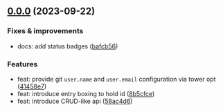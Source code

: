 ## [0.0.0](https://github.com/semrel-extra/tagtower/compare/undefined...v0.0.0) (2023-09-22)

### Fixes & improvements
* docs: add status badges ([bafcb56](https://github.com/semrel-extra/tagtower/commit/bafcb569a720984372f019d62e40d7d8b3f5954b))

### Features
* feat: provide git `user.name` and `user.email` configuration via tower opt ([41458e7](https://github.com/semrel-extra/tagtower/commit/41458e784068bdc8ae02f123552e493101d415be))
* feat: introduce entry boxing to hold id ([8b5cfce](https://github.com/semrel-extra/tagtower/commit/8b5cfcec82ca75c98c2910f3409fa4403006182e))
* feat: introduce CRUD-like api ([58ac4d6](https://github.com/semrel-extra/tagtower/commit/58ac4d60046a8d55be0f84c8a8a771adac0635c2))


